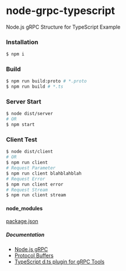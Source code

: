 # node-grpc-typescript
Node.js gRPC Structure for TypeScript Example

### Installation
```sh
$ npm i
```

### Build
```sh
$ npm run build:proto # *.proto
$ npm run build # *.ts
```

### Server Start
```sh
$ node dist/server
# OR
$ npm start
```

### Client Test
```sh
$ node dist/client
# OR
$ npm run client
# Request Parameter
$ npm run client blahblahblah
# Request Error
$ npm run client error
# Request Stream
$ npm run client stream
```

#### node_modules
[package.json](package.json)

##### Documentation
* [Node.js gRPC](https://grpc.io/grpc/node/grpc.html)
* [Protocol Buffers](https://developers.google.com/protocol-buffers/docs/proto3?hl=ko#json)
* [TypeScript d.ts plugin for gRPC Tools](https://github.com/agreatfool/grpc_tools_node_protoc_ts)
